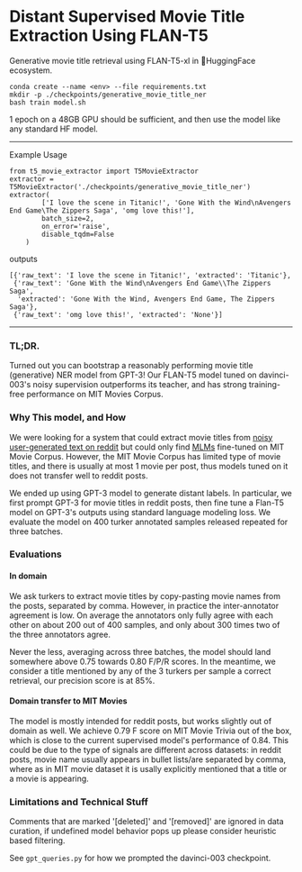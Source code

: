 # Distant Supervised Movie Title Extraction Using FLAN-T5

Generative movie title retrieval using FLAN-T5-xl in 🤗HuggingFace ecosystem.

```
conda create --name <env> --file requirements.txt
mkdir -p ./checkpoints/generative_movie_title_ner
bash train model.sh
```

1 epoch on a 48GB GPU should be sufficient, and then use the model like any standard HF model.

---

Example Usage
```
from t5_movie_extractor import T5MovieExtractor
extractor = T5MovieExtractor('./checkpoints/generative_movie_title_ner')
extractor(
        ['I love the scene in Titanic!', 'Gone With the Wind\nAvengers End Game\The Zippers Saga', 'omg love this!'],
        batch_size=2,
        on_error='raise',
        disable_tqdm=False
    )
```
outputs
```
[{'raw_text': 'I love the scene in Titanic!', 'extracted': 'Titanic'},
 {'raw_text': 'Gone With the Wind\nAvengers End Game\\The Zippers Saga',
  'extracted': 'Gone With the Wind, Avengers End Game, The Zippers Saga'},
 {'raw_text': 'omg love this!', 'extracted': 'None'}]
```

---

### TL;DR.

Turned out you can bootstrap a reasonably performing movie title (generative) NER model from GPT-3! Our FLAN-T5 model tuned on davinci-003's noisy supervision outperforms its teacher, and has strong training-free performance on MIT Movies Corpus. 

### Why This model, and How

We were looking for a system that could extract movie titles from [noisy user-generated text on reddit](https://www.reddit.com/r/MovieSuggestions/) but could only find [MLMs](https://nlp.johnsnowlabs.com/2021/07/20/ner_mit_movie_simple_distilbert_base_cased_en.html) fine-tuned on MIT Movie Corpus. However, the MIT Movie Corpus has limited type of movie titles, and there is usually at most 1 movie per post, thus models tuned on it does not transfer well to reddit posts. 

We ended up using GPT-3 model to generate distant labels. In particular, we first prompt GPT-3 for movie titles in reddit posts, then fine tune a Flan-T5 model on GPT-3's outputs using standard language modeling loss. We evaluate the model on 400 turker annotated samples released repeated for three batches.

### Evaluations

#### In domain

We ask turkers to extract movie titles by copy-pasting movie names from the posts, separated by comma. However, in practice the inter-annotator agreement is low.  On average the annotators only fully agree with each other on about 200 out of 400 samples, and only about 300 times two of the three annotators agree.

Never the less, averaging across three batches, the model should land somewhere above 0.75 towards 0.80 F/P/R scores. In the meantime, we consider a title mentioned by any of the 3 turkers per sample a correct retrieval, our precision score is at 85%.

#### Domain transfer to MIT Movies

The model is mostly intended for reddit posts, but works slightly out of domain as well. We achieve 0.79 F score on MIT Movie Trivia out of the box, which is close to the current supervised model's performance of 0.84. This could be due to the type of signals are different across datasets: in reddit posts, movie name usually appears in bullet lists/are separated by comma, where as in MIT movie dataset it is usally explicitly mentioned that a title or a movie is appearing.

### Limitations and Technical Stuff

Comments that are marked '[deleted]' and '[removed]' are ignored in data curation, if undefined model behavior pops up please consider heuristic based filtering.

See ```gpt_queries.py``` for how we prompted the davinci-003 checkpoint.





